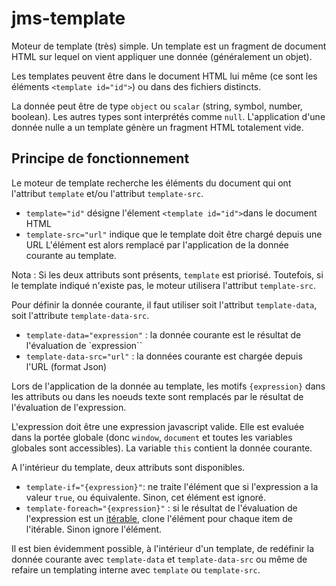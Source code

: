 # jms-template

Moteur de template (très) simple.
Un template est un fragment de document HTML sur lequel on vient appliquer une donnée (généralement un objet).
 
Les templates peuvent être dans le document HTML lui même (ce sont les éléments `<template id="id">`) ou dans des fichiers distincts.
 
La donnée peut être de type `object` ou `scalar` (string, symbol, number, boolean). Les autres types sont interprétés comme `null`.
L'application d'une donnée nulle a un template génère un fragment HTML totalement vide.

## Principe de fonctionnement
 Le moteur de template recherche les éléments du document qui ont l'attribut `template` et/ou l'attribut `template-src`.
 - `template="id"` désigne l'élement `<template id="id">`dans le document HTML
 - `template-src="url"` indique que le template doit être chargé depuis une URL
 L'élément est alors remplacé par l'application de la donnée courante au template.
 
 Nota :  Si les deux attributs sont présents, `template` est priorisé.
 Toutefois, si le template indiqué n'existe pas, le moteur utilisera l'attribut `template-src`.
 
 Pour définir la donnée courante, il faut utiliser soit l'attribut `template-data`, soit l'attribute `template-data-src`.
 - `template-data="expression"` : la donnée courante est le résultat de l'évaluation de `expression``  
 - `template-data-src="url"` : la données courante est chargée depuis l'URL (format Json)

 Lors de l'application de la donnée au template, les motifs `{expression}` dans les attributs ou dans les noeuds texte sont remplacés par le résultat de l'évaluation
 de l'expression.
 
 L'expression doit être une expression javascript valide.
 Elle est evaluée dans la portée globale (donc `window`, `document` et toutes les variables globales sont accessibles).
 La variable `this` contient la donnée courante.
  
 A l'intérieur du template, deux attributs sont disponibles.
 - `template-if="{expression}"`: ne traite l'élément que si l'expression a la valeur `true`, ou équivalente. Sinon, cet élément est ignoré.
 - `template-foreach="{expression}"` : si le résultat de l'évaluation de l'expression est un [itérable](https://developer.mozilla.org/fr/docs/Web/JavaScript/Reference/Iteration_protocols),
 clone l'élément pour chaque item de l'itérable. Sinon ignore l'élément.
  
 Il est bien évidemment possible, à l'intérieur d'un template, de redéfinir la donnée courante avec `template-data` et `template-data-src` ou même de refaire un templating interne avec `template` ou `template-src`.
 
